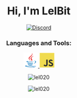 <div align="center">
  <h1>Hi, I'm LelBit</h1>
</div>

<p align="center">
  <a href="https://discordapp.com/users/your_discord_id" target="_blank"><img alt="Discord" src="https://img.shields.io/badge/bobaguard%231001-%237289DA.svg?style=for-the-badge&logo=discord&logoColor=white"/></a>
</p>

<h3 align="center">Languages and Tools:</h3>
<p align="center"> 
  <a href="https://www.java.com" target="_blank"> 
    <img src="https://raw.githubusercontent.com/devicons/devicon/master/icons/java/java-original.svg" alt="java" width="40" height="40" style="color:#ADD8E6"/> 
  </a>
  <a href="https://developer.mozilla.org/en-US/docs/Web/JavaScript" target="_blank"> 
    <img src="https://raw.githubusercontent.com/devicons/devicon/master/icons/javascript/javascript-original.svg" alt="javascript" width="40" height="40" style="color:#ADD8E6"/> 
  </a>
</p>

<p align="center">
  <img src="https://github-readme-stats.vercel.app/api/top-langs/?username=lel020&layout=compact&langs_count=8" alt="lel020" />
</p> 

<p align="center">
  <img src="https://github-readme-stats.vercel.app/api?username=lel020&show_icons=true&hide=contribs" alt="lel020" />
</p>
